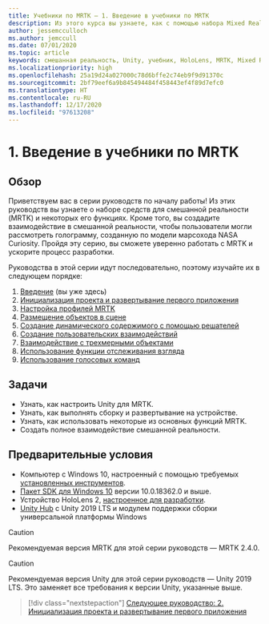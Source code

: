 ```yaml
---
title: Учебники по MRTK — 1. Введение в учебники по MRTK
description: Из этого курса вы узнаете, как с помощью набора Mixed Reality Toolkit (MRTK) создавать приложения смешанной реальности.
author: jessemcculloch
ms.author: jemccull
ms.date: 07/01/2020
ms.topic: article
keywords: смешанная реальность, Unity, учебник, HoloLens, MRTK, Mixed Reality Toolkit, решатели, отслеживание взгляда, голосовые команды
ms.localizationpriority: high
ms.openlocfilehash: 25a19d24a027000c78d6bffe2c74eb9f9d91370c
ms.sourcegitcommit: 2bf79eef6a9b845494484f458443ef4f89d7efc0
ms.translationtype: HT
ms.contentlocale: ru-RU
ms.lasthandoff: 12/17/2020
ms.locfileid: "97613208"
---
```

# <a name="1-introduction-to-the-mrtk-tutorials"></a>1. Введение в учебники по MRTK

## <a name="overview"></a>Обзор

Приветствуем вас в серии руководств по началу работы! Из этих руководств вы узнаете о наборе средств для смешанной реальности (MRTK) и некоторых его функциях. Кроме того, вы создадите взаимодействие в смешанной реальности, чтобы пользователи могли рассмотреть голограмму, созданную по модели марсохода NASA Curiosity. Пройдя эту серию, вы сможете уверенно работать с MRTK и ускорите процесс разработки.

Руководства в этой серии идут последовательно, поэтому изучайте их в следующем порядке:

1. [Введение](mr-learning-base-01.md) (вы уже здесь)
2. [Инициализация проекта и развертывание первого приложения](mr-learning-base-02.md)
3. [Настройка профилей MRTK](mr-learning-base-03.md)
4. [Размещение объектов в сцене](mr-learning-base-04.md)
5. [Создание динамического содержимого с помощью решателей](mr-learning-base-05.md)
6. [Создание пользовательских взаимодействий](mr-learning-base-06.md)
7. [Взаимодействие с трехмерными объектами](mr-learning-base-07.md)
8. [Использование функции отслеживания взгляда](mr-learning-base-08.md)
9. [Использование голосовых команд](mr-learning-base-09.md)

## <a name="objectives"></a>Задачи

* Узнать, как настроить Unity для MRTK.
* Узнать, как выполнять сборку и развертывание на устройстве.
* Узнать, как использовать некоторые из основных функций MRTK.
* Создать полное взаимодействие смешанной реальности.

## <a name="prerequisites"></a>Предварительные условия

* Компьютер с Windows 10, настроенный с помощью требуемых [установленных инструментов](../../install-the-tools.md).
* [Пакет SDK для Windows 10](https://developer.microsoft.com/windows/downloads/windows-10-sdk/) версии 10.0.18362.0 и выше.
* Устройство HoloLens 2, [настроенное для разработки](../../platform-capabilities-and-apis/using-visual-studio.md#enabling-developer-mode).
* <a href="https://docs.unity3d.com/Manual/GettingStartedInstallingHub.html" target="_blank">Unity Hub</a> с Unity 2019 LTS и модулем поддержки сборки универсальной платформы Windows

> [!CAUTION]
> Рекомендуемая версия MRTK для этой серии руководств — MRTK 2.4.0.

> [!CAUTION]
> Рекомендуемая версия Unity для этой серии руководств — Unity 2019 LTS. Это заменяет все требования к версии Unity, указанные выше.

> [!div class="nextstepaction"]
> [Следующее руководство: 2. Инициализация проекта и развертывание первого приложения](mr-learning-base-02.md)

